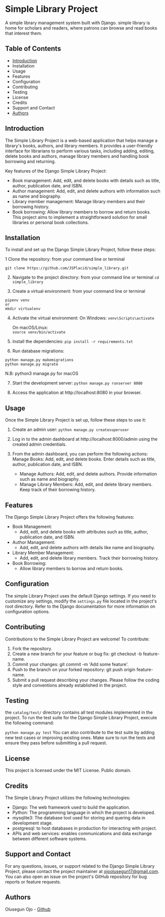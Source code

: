 # Simple Library Project
A simple library management system built with Django.
simple library is home for scholars and readers, where patrons can browse and read books that interest them.

## Table of Contents
- [Introduction](introduction)
- Installation
- Usage
- Features
- Configuration
- Contributing
- Testing
- License
- Credits
- Support and Contact
- [Authors](Authors)

## Introduction
The Simple Library Project is a web-based application that helps manage a library's books, authors, and library members. It provides a user-friendly interface for librarians to perform various tasks, including adding, editing, delete books and authors, manage library members and handling book borrowing and returning.

Key features of the Django Simple Library Project:

- Book management: Add, edit, and delete books with details such as title, author, publication date, and ISBN.
- Author management: Add, edit, and delete authors with information such as name and biography.
- Library member management: Manage library members and their borrowing history.
- Book borrowing: Allow library members to borrow and return books.
This project aims to implement a straightforward solution for small libraries or personal book collections.

## Installation
To install and set up the Django Simple Library Project, follow these steps:

1 Clone the repository:
from your command line or terminal
```
git clone https://github.com/JSPlacid/simple_library.git
```
2. Navigate to the project directory:
from your command line or terminal 
   `cd simple_library`

3. Create a virtual environment:
from your command line or terminal
```
pipenv venv
or
mkdir virtualenv
```

4. Activate the virtual environment:
On Windows:
`venv\Scripts\activate`

   On macOS/Linux:  
`source venv/bin/activate`

5. Install the dependencies:
`pip install -r requirements.txt`

6. Run database migrations:
```
python manage.py makemigrations
python manage.py migrate
```
N.B: python3 manage.py for macOS

7. Start the development server:
`python manage.py runserver 8080`

8. Access the application at http://localhost:8080 in your browser.

## Usage
Once the Simple Library Project is set up, follow these steps to use it:

1. Create an admin user:
`python manage.py createsuperuser`

2. Log in to the admin dashboard at http://localhost:8000/admin using the created admin credentials.

3. From the admin dashboard, you can perform the following actions:
   Manage Books: Add, edit, and delete books. Enter details such as title, author, publication date, and ISBN.
   - Manage Authors: Add, edit, and delete authors. Provide information such as name and biography.
   - Manage Library Members: Add, edit, and delete library members. Keep track of their borrowing history.

## Features
The Django Simple Library Project offers the following features:

- Book Management:
   - Add, edit, and delete books with attributes such as title, author, publication date, and ISBN.
- Author Management:
   - Add, edit, and delete authors with details like name and biography.
- Library Member Management:
   - Add, edit, and delete library members. Track their borrowing history.
- Book Borrowing:
   - Allow library members to borrow and return books.

## Configuration
The simple Library Project uses the default Django settings. If you need to customize any settings, modify the `settings.py` file located in the project's root directory. Refer to the Django documentation for more information on configuration options.

## Contributing
Contributions to the Simple Library Project are welcome!  To contribute:

1. Fork the repository.
2. Create a new branch for your feature or bug fix: git checkout -b feature-name.
3. Commit your changes: git commit -m 'Add some feature'.
4. Push to the branch on your forked repository: git push origin feature-name.
5. Submit a pull request describing your changes.
Please follow the coding style and conventions already established in the project.

## Testing
the `catalog/test/` directory contains all test modules implemented in the project.
To run the test suite for the Django Simple Library Project, execute the following command:

`python manage.py test`
You can also contribute to the test suite by adding new test cases or improving existing ones. Make sure to run the tests and ensure they pass before submitting a pull request.

## License
This project is licensed under the MIT License.
Public domain.

## Credits
The Simple Library Project utilizes the following technologies:

- Django: The web framework used to build the application.
- Python: The programming language in which the  project is developed.
- mysqlite3: The database tool used for storing and quering data in development stage.
- postgresql: to host databases in production for interacting with project.
- APIs and web services: enables communications and data exchange between different software systems.

## Support and Contact
For any questions, issues, or support related to the Django Simple Library Project, please contact the project maintainer at ojoolusegun17@gmail.com. You can also open an issue on the project's GitHub repository for bug reports or feature requests.

## Authors
Olusegun Ojo - [Github](github.com/JSPlacid)